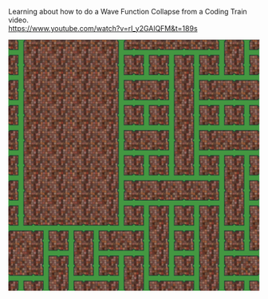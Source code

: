 Learning about how to do a Wave Function Collapse from a Coding Train video.  
https://www.youtube.com/watch?v=rI_y2GAlQFM&t=189s

![alt text](https://github.com/RussellCarey/wave-function-collapse/blob/master/screenshot.png)
